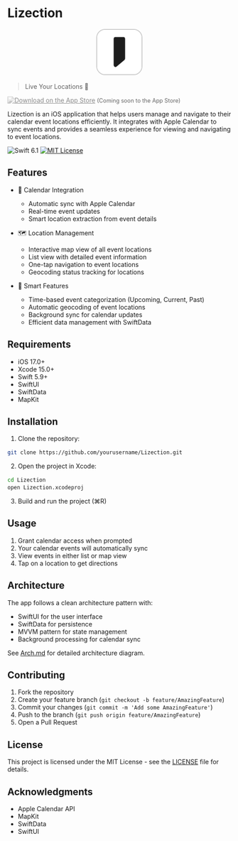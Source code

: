 # Lizection


<div align="center">
<img src="Resource/app_icon.png" width="100" height="100" alt="Lizection App Icon" style="border: 2px solid #ccc; border-radius: 20px;">
</div>

> Live Your Locations 🎯

<a href="#"><img src="https://developer.apple.com/assets/elements/badges/download-on-the-app-store.svg" alt="Download on the App Store" width="140" height="40" style="filter: grayscale(100%); opacity: 0.5;"></a>
<span style="color: #666; font-size: 0.9em;">(Coming soon to the App Store)</span>




Lizection is an iOS application that helps users manage and navigate to their calendar event locations efficiently. It integrates with Apple Calendar to sync events and provides a seamless experience for viewing and navigating to event locations.

<div >
  <img src="https://img.shields.io/badge/Swift-6.1-orange.svg" alt="Swift 6.1">
  <a href="LICENSE"><img src="https://img.shields.io/badge/license-MIT-blue.svg" alt="MIT License"></a>
</div>

## Features

- 📅 Calendar Integration
  - Automatic sync with Apple Calendar
  - Real-time event updates
  - Smart location extraction from event details

- 🗺️ Location Management
  - Interactive map view of all event locations
  - List view with detailed event information
  - One-tap navigation to event locations
  - Geocoding status tracking for locations

- 🎯 Smart Features
  - Time-based event categorization (Upcoming, Current, Past)
  - Automatic geocoding of event locations
  - Background sync for calendar updates
  - Efficient data management with SwiftData

## Requirements

- iOS 17.0+
- Xcode 15.0+
- Swift 5.9+
- SwiftUI
- SwiftData
- MapKit

## Installation

1. Clone the repository:
```bash
git clone https://github.com/yourusername/Lizection.git
```

2. Open the project in Xcode:
```bash
cd Lizection
open Lizection.xcodeproj
```

3. Build and run the project (⌘R)

## Usage

1. Grant calendar access when prompted
2. Your calendar events will automatically sync
3. View events in either list or map view
4. Tap on a location to get directions

## Architecture

The app follows a clean architecture pattern with:
- SwiftUI for the user interface
- SwiftData for persistence
- MVVM pattern for state management
- Background processing for calendar sync

See [Arch.md](Arch.md) for detailed architecture diagram.

## Contributing

1. Fork the repository
2. Create your feature branch (`git checkout -b feature/AmazingFeature`)
3. Commit your changes (`git commit -m 'Add some AmazingFeature'`)
4. Push to the branch (`git push origin feature/AmazingFeature`)
5. Open a Pull Request

## License

This project is licensed under the MIT License - see the [LICENSE](LICENSE) file for details.

## Acknowledgments

- Apple Calendar API
- MapKit
- SwiftData
- SwiftUI

